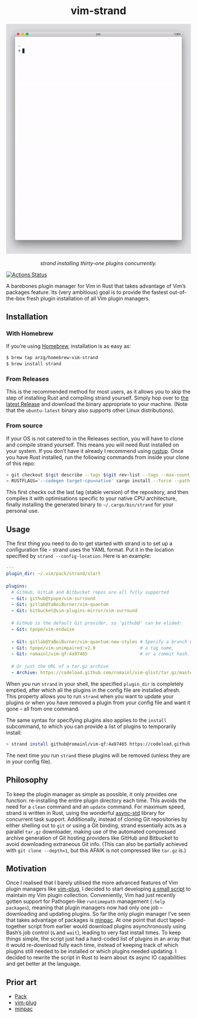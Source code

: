<h1 align="center">vim-strand</h1>
<p align="center">
    <img src="https://raw.githubusercontent.com/arzg/resources/master/strand-demo.gif">
</p>

<p align="center"><em>strand installing thirty-one plugins concurrently.</em></p>

[![Actions Status](https://github.com/arzg/vim-strand/workflows/CI/badge.svg)](https://github.com/arzg/vim-strand/actions)

A barebones plugin manager for Vim in Rust that takes advantage of Vim’s packages feature. Its (very ambitious) goal is to provide the fastest out-of-the-box fresh plugin installation of all Vim plugin managers.

## Installation

### With Homebrew

If you’re using [Homebrew](https://brew.sh), installation is as easy as:

```bash
$ brew tap arzg/homebrew-vim-strand
$ brew install strand
```

### From Releases

This is the recommended method for most users, as it allows you to skip the step of installing Rust and compiling strand yourself. Simply hop over to [the latest Release](https://github.com/arzg/vim-strand/releases/latest) and download the binary appropriate to your machine. (Note that the `ubuntu-latest` binary also supports other Linux distributions).

### From source

If your OS is not catered to in the Releases section, you will have to clone and compile strand yourself. This means you will need Rust installed on your system. If you don’t have it already I recommend using [rustup](https://rustup.rs). Once you have Rust installed, run the following commands from inside your clone of this repo:

```bash
> git checkout $(git describe --tags $(git rev-list --tags --max-count 1))
> RUSTFLAGS='--codegen target-cpu=native' cargo install --force --path .
```

This first checks out the last tag (stable version) of the repository, and then compiles it with optimisations specific to your native CPU architecture, finally installing the generated binary to `~/.cargo/bin/strand` for your personal use.

## Usage

The first thing you need to do to get started with strand is to set up a configuration file – strand uses the YAML format. Put it in the location specified by `strand --config-location`. Here is an example:

```yaml
---
plugin_dir: ~/.vim/pack/strand/start

plugins:
  # GitHub, GitLab and Bitbucket repos are all fully supported
  - Git: github@tpope/vim-surround
  - Git: gitlab@YaBoiBurner/vim-quantum
  - Git: bitbucket@vim-plugins-mirror/vim-surround

  # GitHub is the default Git provider, so ‘github@’ can be elided:
  - Git: tpope/vim-endwise

  - Git: gitlab@YaBoiBurner/vim-quantum:new-styles # Specify a branch name,
  - Git: tpope/vim-unimpaired:v2.0                 # a tag name,
  - Git: romainl/vim-qf:4a97465                    # or a commit hash.

  # Or just the URL of a tar.gz archive
  - Archive: https://codeload.github.com/romainl/vim-qlist/tar.gz/master
```

When you run `strand` in your shell, the specified `plugin_dir` is completely emptied, after which all the plugins in the config file are installed afresh. This property allows you to run `strand` when you want to update your plugins or when you have removed a plugin from your config file and want it gone – all from one command.

The same syntax for specifying plugins also applies to the `install` subcommand, to which you can provide a list of plugins to temporarily install:

```bash
> strand install github@romainl/vim-qf:4a97465 https://codeload.github.com/romainl/vim-qlist/tar.gz/master
```

The next time you run `strand` these plugins will be removed (unless they are in your config file).

## Philosophy

To keep the plugin manager as simple as possible, it only provides one function: re-installing the entire plugin directory each time. This avoids the need for a `clean` command and an `update` command. For maximum speed, strand is written in Rust, using the wonderful [async-std](https://github.com/async-rs/async-std) library for concurrent task support. Additionally, instead of cloning Git repositories by either shelling out to `git` or using a Git binding, strand essentially acts as a parallel `tar.gz` downloader, making use of the automated compressed archive generation of Git hosting providers like GitHub and Bitbucket to avoid downloading extraneous Git info. (This can also be partially achieved with `git clone --depth=1`, but this AFAIK is not compressed like `tar.gz` is.)

## Motivation

Once I realised that I barely utilised the more advanced features of Vim plugin managers like [vim-plug](https://github.com/junegunn/vim-plug), I decided to start developing [a small script](https://gist.github.com/arzg/64fcf8601b97e084ec5681c97f292b1a) to maintain my Vim plugin collection. Conveniently, Vim had just recently gotten support for Pathogen-like `runtimepath` management (`:help packages`), meaning that plugin managers now had only one job – downloading and updating plugins. So far the only plugin manager I’ve seen that takes advantage of packages is [minpac](https://github.com/k-takata/minpac). At one point that duct taped-together script from earlier would download plugins asynchronously using Bash’s job control (`&` and `wait`), leading to very fast install times. To keep things simple, the script just had a hard-coded list of plugins in an array that it would re-download fully each time, instead of keeping track of which plugins still needed to be installed or which plugins needed updating. I decided to rewrite the script in Rust to learn about its async IO capabilities and get better at the language.

## Prior art

- [Pack](https://github.com/maralla/pack) 
- [vim-plug](https://github.com/junegunn/vim-plug)
- [minpac](https://github.com/k-takata/minpac)
